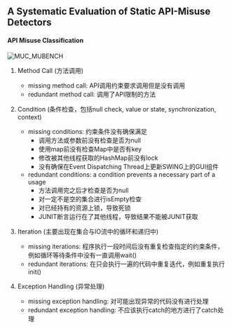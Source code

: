 ## A Systematic Evaluation of Static API-Misuse Detectors

#### API Misuse Classification

![MUC_MUBENCH](C:\Study\Paper\Images\MUC_MUBENCH.png)

1. Method Call (方法调用)

    * missing method call: API调用约束要求调用但是没有调用
    * redundant method call: 调用了API限制的方法
2. Condition (条件检查，包括null check, value or state, synchronization, context)
    * missing conditions: 约束条件没有确保满足
        * 调用方法或参数前没有检查是否为null
        * 使用map前没有检查Map中是否有key
        * 修改被其他线程获取的HashMap前没有lock
        * 没有确保在Event Dispatching Thread上更新SWING上的GUI组件
    * redundant conditions: a condition prevents a necessary part of a usage
        * 方法调用完之后才检查是否为null
        * 对一定不是空的集合进行isEmpty检查
        * 对已经持有的资源上锁，导致死锁
        * JUNIT断言运行在了其他线程，导致结果不能被JUNIT获取
3. Iteration (主要出现在集合与IO流中的循环和递归中)
    * missing iterations: 程序执行一段时间后没有重复检查指定的约束条件，例如循环等待条件中没有一直调用wait()
    * redundant iterations: 在只会执行一遍的代码中重复迭代，例如重复执行init()
4. Exception Handling (异常处理)
    * missing exception handling: 对可能出现异常的代码没有进行处理
    * redundant exception handling: 不应该执行catch的地方进行了catch处理





